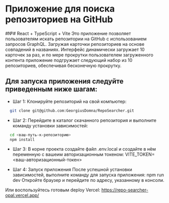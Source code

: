 # Приложение для поиска репозиториев на GitHub
#№# React + TypeScript + Vite
Это приложение позволяет пользователям искать репозитории на GitHub с использованием запросов GraphQL. Загружая карточки репозиториев на основе совпадений в названиях. Интерфейс динамически загружает 10 карточек за раз, и по мере прокрутки пользователем загруженного контента приложение подгружает следующий набор из 10 репозиториев, обеспечивая бесконечную прокрутку.


## Для запуска приложения следуйте приведенным ниже шагам:

 - Шаг 1: Клонируйте репозиторий на свой компьютер:

```bash
  git clone git@github.com:GeorgiusDomna/RepoSearcher.git
```

 - Шаг 2: Перейдите в каталог скачанного репозитория и выполните команду установки зависимостей:
```bash
  cd <ваш-путь-к-репозиторию>
  npm install
```

 - Шаг 3: В корне проекта создайте файл .env.local и создайте в нём переменную с вашеим авторизационным токеном:
VITE_TOKEN=<ваш-авторизационный-токен>

 - Шаг 4: Запуск приложения После успешной установки зависимостей, выполните команду для запуска приложения: npm run dev Откройте браузер и перейдите по адресу, указанному в консоли.

Или воспользуйтесь готовым deploy Vercel: https://repo-searcher-opal.vercel.app/
